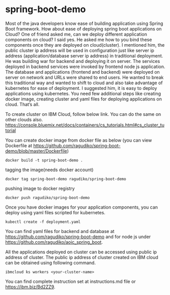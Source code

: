 # spring-boot-demo

Most of the java developers know ease of building application using Spring Boot framework. How about ease of deploying spring boot applications on Cloud?
One of friend asked me, can we deploy different application components on cloud? I said yes. 
He asked me how to you bind these components once they are deployed on cloud(cluster). I mentioned him, the public cluster ip address will be used in configuration just like server ip address (application/database server ip address) in traditional deployment.
He was building war for backend and deploying it on server.  The services deployed in backend services were invoked by frontend node js application. The database and applications (frontend and backend) were deployed on server on network and URLs were shared to end users.
He wanted to break this traditional way and wanted to shift to cloud and also take advantage of kubernetes for ease of deployment.
I suggested him, it is easy to deploy applications using kubernetes.  You need few additional steps like creating docker image, creating cluster and yaml files for deploying applications on cloud. That’s all.

To create cluster on IBM Cloud, follow below link. You can do the same on other clouds also.
https://console.bluemix.net/docs/containers/cs_tutorials.html#cs_cluster_tutorial

You can create docker image from docker file as below (you can view Dockerfile at https://github.com/ragudiko/spring-boot-demo/blob/master/Dockerfile)

```
docker build -t spring-boot-demo .
```
tagging the image(needs docker account)
```
docker tag spring-boot-demo ragudiko/spring-boot-demo
```
pushing image to docker registry
```
docker push ragudiko/spring-boot-demo
```
Once you have docker images for your application components, you can deploy using yaml files scripted for kubernetes.
```
kubectl create -f deployment.yaml
```
You can find yaml files for backend and database at https://github.com/ragudiko/spring-boot-demo and for node js under https://github.com/ragudiko/aoic_spring_boot.

All the applications deployed on cluster can be accessed using public ip address of cluster. The public ip address of cluster created on IBM cloud can be obtained using following command.
```
ibmcloud ks workers <your-cluster-name>
```
You can find complete instruction set at instructions.md file or https://ibm.biz/Bd2ZZ9.
